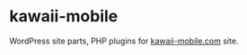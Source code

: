 # kawaii-mobile
WordPress site parts, PHP plugins for [kawaii-mobile.com](https://kawaii-mobile.com/) site. 